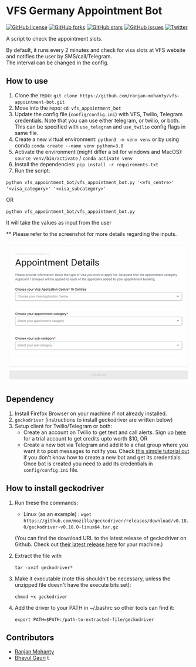 # VFS Germany Appointment Bot
[![GitHub license](https://img.shields.io/github/license/ranjan-mohanty/vfs-appointment-bot)](https://github.com/ranjan-mohanty/vfs-appointment-bot/blob/main/LICENSE)
[![GitHub forks](https://img.shields.io/github/forks/ranjan-mohanty/vfs-appointment-bot)](https://github.com/ranjan-mohanty/vfs-appointment-bot/network)
[![GitHub stars](https://img.shields.io/github/stars/ranjan-mohanty/vfs-appointment-bot)](https://github.com/ranjan-mohanty/vfs-appointment-bot/stargazers)
[![GitHub issues](https://img.shields.io/github/issues/ranjan-mohanty/vfs-appointment-bot)](https://github.com/ranjan-mohanty/vfs-appointment-bot/issues)
[![Twitter](https://img.shields.io/twitter/url?style=social&url=https%3A%2F%2Fgithub.com%2Franjan-mohanty%2Fvfs-appointment-bot)](https://twitter.com/intent/tweet?text=Check%20this%20out%20&url=https%3A%2F%2Fgithub.com%2Franjan-mohanty%2Fvfs-appointment-bot)


A script to check the appointment slots.

By default, it runs every 2 minutes and check for visa slots at VFS website and notifies the user by SMS/call/Telegram. <br/>
The interval can be changed in the config.

## How to use
1. Clone the repo: `git clone https://github.com/ranjan-mohanty/vfs-appointment-bot.git` <br/>
2. Move into the repo: `cd vfs_appointment_bot` <br/>
3. Update the config file (`config/config.ini`) with VFS, Twilio, Telegram credentials. Note that you can use either telegram, or twilio, or both. This can be specified with `use_telegram` and `use_twilio` config flags in same file.
3. Create a new virtual environment: `python3 -m venv venv` or by using conda `conda create --name venv python=3.8`<br/>
4. Activate the environment (might differ a bit for windows and MacOS): `source venv/bin/activate` / `conda activate venv` <br/>
5. Install the dependencies: `pip install -r requirements.txt` <br/>
6. Run the script:

`python vfs_appointment_bot/vfs_appointment_bot.py '<vfs_centre>' '<visa_category>' '<visa_subcategory>'`

OR

`python vfs_appointment_bot/vfs_appointment_bot.py`

It will take the values as input from the user

** Please refer to the screenshot for more details regarding the inputs.

![VFS Appointment Form Screenshot](./assets/vfs-appointment-form.png)

## Dependency

1. Install Firefox Browser on your machine if not already installed.
2. `geckodriver` (instructions to install geckodriver are written below)
3. Setup client for Twilio/Telegram or both:
    - Create an account on Twilio to get text and call alerts. Sign up [here](https://www.twilio.com/try-twilio) for a trial account to get credits upto worth $10, OR
    - Create a new bot via Telegram and add it to a chat group where you want it to post messages to notify you. Check [this simple tutorial out](https://medium.com/codex/using-python-to-send-telegram-messages-in-3-simple-steps-419a8b5e5e2) if you don't know how to create a new bot and get its credentials. Once bot is created you need to add its credentials in `config/config.ini` file.


## How to install geckodriver

1. Run these the commands:

    - Linux (as an example) : `wget https://github.com/mozilla/geckodriver/releases/download/v0.18.0/geckodriver-v0.18.0-linux64.tar.gz`

    (You can find the download URL to the latest release of geckodriver on Github. Check out [their latest release here](https://github.com/mozilla/geckodriver/releases) for your machine.)

2. Extract the file with

    `tar -xvzf geckodriver*`

3. Make it executable (note this shouldn't be necessary, unless the unzipped file doesn't have the execute bits set):

    `chmod +x geckodriver`

4. Add the driver to your PATH in ~/.bashrc so other tools can find it:

    `export PATH=$PATH:/path-to-extracted-file/geckodriver`


## Contributors

- [Ranjan Mohanty](https://github.com/ranjan-mohanty/)
- [Bhavul Gauri](https://github.com/bhavul/)
 t